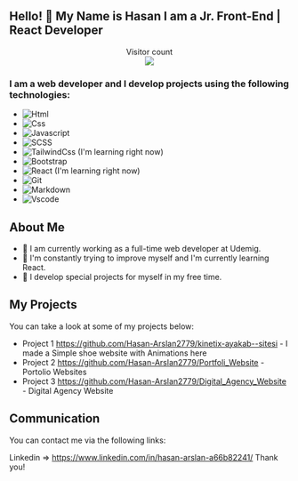 ## Hello! 👋 My Name is Hasan I am a Jr. Front-End | React Developer

<p align="center"> 
  Visitor count<br>
  <a href="https://github.com/Hasan-Arslan2779/github-profile-views-counter">
    <img src="https://komarev.com/ghpvc/?username=Hasan-Arslan2779&style=for-the-badge">
</a>
</p>

### I am a web developer and I develop projects using the following technologies:

* ![Html](https://img.shields.io/badge/HTML5-E34F26?style=flat&logo=html5&logoColor=white)
* ![Css](https://img.shields.io/badge/CSS3-1572B6?style=flat&logo=css3&logoColor=white)
* ![Javascript](https://img.shields.io/badge/JavaScript-323330?style=flat&logo=javascript&logoColor=F7DF1E)
* ![SCSS](https://img.shields.io/badge/SCSS-hotpink.svg?style=flat&logo=SCSS&logoColor=white)
* ![TailwindCss](https://img.shields.io/badge/TailwindCss-hotblue.svg?style=flat&logo=TailwindCss&logoColor=white) (I'm learning right now)
* ![Bootstrap](https://img.shields.io/badge/Bootstrap-%23563D7C.svg?style=flat&logo=Bootstrap&logoColor=white)
* ![React](https://img.shields.io/badge/React-323330?style=flat&logo=react&logoColor=F7DF1E) (I'm learning right now)
* ![Git](https://img.shields.io/badge/GIT-E44C30?style=flat&logo=git&logoColor=white)
* ![Markdown](https://img.shields.io/badge/Markdown-000000?style=flat&logo=markdown&logoColor=white)
* ![Vscode](https://img.shields.io/badge/Visual_Studio_Code-0078D4?style=flat&logo=visual%20studio%20code&logoColor=white)
## About Me
* 💼 I am currently working as a full-time web developer at Udemig.
* 🌱 I'm constantly trying to improve myself and I'm currently learning React.
* 🔭 I develop special projects for myself in my free time.
## My Projects
You can take a look at some of my projects below:

* Project 1 https://github.com/Hasan-Arslan2779/kinetix-ayakab--sitesi - I made a Simple shoe website with Animations here
* Project 2 https://github.com/Hasan-Arslan2779/Portfoli_Website - Portolio Websites
* Project 3 https://github.com/Hasan-Arslan2779/Digital_Agency_Website - Digital Agency Website
## Communication
You can contact me via the following links:

Linkedin => https://www.linkedin.com/in/hasan-arslan-a66b82241/
Thank you!
